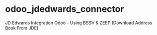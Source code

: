 # odoo_jdedwards_connector
JD Edwards Integration Odoo - Using BSSV &amp; ZEEP (Download Address Book From JDE)
